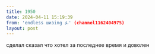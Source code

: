 ```yaml
---
title: 1950
date: 2024-04-11 15:19:39
from: 'endless шизing ⍼' (channel1162404975)
layout: post
---
```


сделал сказал что хотел за последнее время и доволен
